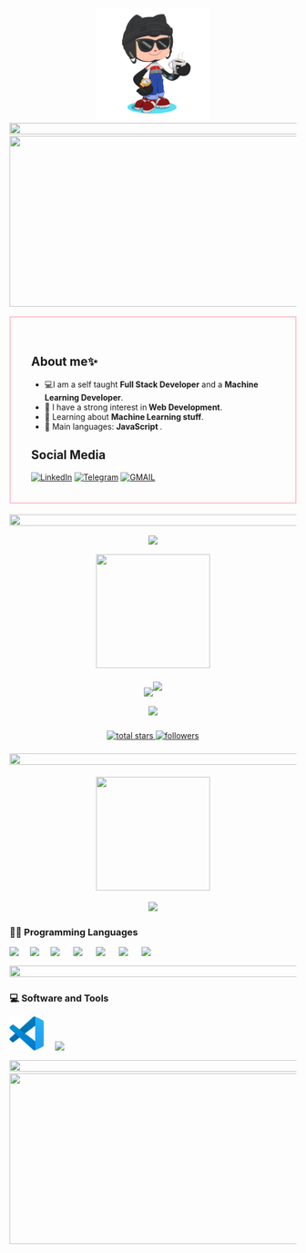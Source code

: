 <p align="center">
<p align="center">
<img src="https://raw.githubusercontent.com/AhmedFathyDev/AhmedFathyDev/main/GitHub.png" alt="GitHub Octocat Drinking a Cup of Coffee" height="200">
<!--📏LINE-->
<img src="https://i.imgur.com/dBaSKWF.gif" height="20" width="1000">
<!--🖼️Likky-->
<img src="https://i.imgur.com/OvK5vct.gif" height="300" width="2000">
<div style="border:2px solid pink ;padding:36px">

## About me✨

- 💻I am a self taught <b>Full Stack Developer</b> and a <b>Machine Learning Developer</b>.
- 📝 I have a strong interest in<b> Web Development</b>.
- 🌱 Learning about <b> Machine Learning stuff</b>.
- 🌟 Main languages: <b> JavaScript </b>.
  </br>
## Social Media

  <div align=left>
        <a href="https://www.linkedin.com/in/likhith-bavisetti-57b042238/"><img src="https://camo.githubusercontent.com/a80d00f23720d0bc9f55481cfcd77ab79e141606829cf16ec43f8cacc7741e46/68747470733a2f2f696d672e736869656c64732e696f2f62616467652f4c696e6b6564496e2d3030373742353f7374796c653d666f722d7468652d6261646765266c6f676f3d6c696e6b6564696e266c6f676f436f6c6f723d7768697465" alt="LinkedIn" /></a>
        <a href="https://t.me/Likky1030"><img src="https://camo.githubusercontent.com/cf4ed981404024c1adfc79d5575c4edf1836c4fe36b24b03383ece888cef7e29/68747470733a2f2f696d672e736869656c64732e696f2f62616467652f54656c656772616d2d3243413545303f7374796c653d666f722d7468652d6261646765266c6f676f3d74656c656772616d266c6f676f436f6c6f723d7768697465" alt="Telegram" /></a>
        <a href="mailto:likhithbavisetti@gmail.com"><img src="https://camo.githubusercontent.com/571384769c09e0c66b45e39b5be70f68f552db3e2b2311bc2064f0d4a9f5983b/68747470733a2f2f696d672e736869656c64732e696f2f62616467652f476d61696c2d4431343833363f7374796c653d666f722d7468652d6261646765266c6f676f3d676d61696c266c6f676f436f6c6f723d7768697465" alt="GMAIL" /></a>
</div>

</div>

<p align="center">
<p align="center">
<!--📏LINE-->
<p align="center">

<p align="center">

<h4 align="center">

</h4>
<p align="center">
<img src="https://i.imgur.com/dBaSKWF.gif" height="20" width="1000">
<p align="center">
<img src="https://i.imgur.com/YCw47Dm.gif">
<!--🖼️OCTOCAT-->
<p align="center">
<img src="https://media.giphy.com/media/IP7sarl7C5lSFCw9rG/giphy.gif"  width="200px" height="200px" style="margin-bottom:10px">
<p align="center">
<img src="https://github-readme-stats.vercel.app/api?username=Likhith1030&show_icons=true&theme=merko"><img src="https://github-readme-streak-stats.herokuapp.com?user=Likhith1030&theme=merko&date_format=M%20j%5B%2C%20Y%5D" style="margin-bottom:10px">
<p align="center">
<a href="https://github.com/trinib/AdGuard-WireGuard-Unbound-Cloudflare"><img src="https://github-readme-stats.vercel.app/api/top-langs/?username=Likhith1030&layout=compact&theme=merko" style="margin-bottom:10px">
<p align="center">
<p align="center">
  <a href="https://github.com/trinib?tab=repositories&sort=stargazers">
    <img alt="total stars" title="Total stars on GitHub" src="https://custom-icon-badges.herokuapp.com/badge/dynamic/json?logo=star&color=55960c&labelColor=488207&label=Stars&style=for-the-badge&query=%24.stars&url=https://api.github-star-counter.workers.dev/user/Likhith1030"/></a><a href="https://github.com/Likhith1030?tab=followers"><a href="https://github.com/Likhith1030?tab=followers">
    <img alt="followers" title="Follow me on Github" src="https://custom-icon-badges.herokuapp.com/github/followers/Likhith1030?color=23960c&labelColor=188207&style=for-the-badge&logo=person-add&label=Followers&logoColor=white"/></a>

<h4 align="right">
<h3 align="center">
<!--📏LINE-->
<img src="https://i.imgur.com/dBaSKWF.gif" height="20" width="1000">
<p align="center">
<!--🐱CAT-->
<p align="center">
<img src="https://media.giphy.com/media/WUlplcMpOCEmTGBtBW/giphy.gif" width="200" height="200">
<!--🤔INTERESTTITLE-->
<p align="center">
<img src="https://i.imgur.com/ozEwbHs.gif">
<!--🖼️🖼️INTERSTLOGOS-->
<p align="center">

### 👨‍💻 Programming Languages

<img style="margin-right: 20px" src="https://www.vectorlogo.zone/logos/w3_html5/w3_html5-icon.svg" width="60"><img style="margin-right: 20px" src="https://www.vectorlogo.zone/logos/w3_css/w3_css-icon.svg" width="60"><img style="margin-right: 20px" src="https://www.vectorlogo.zone/logos/javascript/javascript-icon.svg" width="60">
<img src="https://www.vectorlogo.zone/logos/getbootstrap/getbootstrap-icon.svg" width="60"> <span style="margin-right: 20px"></span>
<img style="margin-right: 20px" src="https://www.vectorlogo.zone/logos/reactjs/reactjs-icon.svg" width="60">
<img style="margin-right: 20px" src="https://www.vectorlogo.zone/logos/nodejs/nodejs-ar21.svg" width="160">
<img style="margin-right: 20px" src="https://www.vectorlogo.zone/logos/python/python-icon.svg" width="60">

<img src="https://i.imgur.com/dBaSKWF.gif" height="20" width="1000">

### 💻 Software and Tools

<img style="margin-right: 20px" src="https://raw.githubusercontent.com/github/explore/80688e429a7d4ef2fca1e82350fe8e3517d3494d/topics/visual-studio-code/visual-studio-code.png" width="60"><img src="https://www.vectorlogo.zone/logos/github/github-icon.svg" width="60">

<img src="https://i.imgur.com/dBaSKWF.gif" height="20" width="1000">

</h4>

  <img src="https://i.imgur.com/Eq0p09D.gif" height="300" width="2000">
